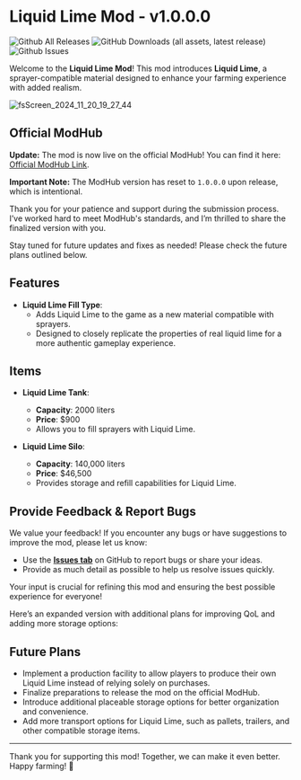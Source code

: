 # **Liquid Lime Mod - v1.0.0.0**

![Github All Releases](https://img.shields.io/github/downloads/FearlessNite345/FS25_Liquid_Lime/total.svg?style=for-the-badge)
![GitHub Downloads (all assets, latest release)](https://img.shields.io/github/downloads/fearlessnite345/FS25_Liquid_Lime/latest/total?style=for-the-badge)
![Github Issues](https://img.shields.io/gitea/issues/all/fearlessnite345/FS25_Liquid_Lime?style=for-the-badge
)


Welcome to the **Liquid Lime Mod**! This mod introduces **Liquid Lime**, a sprayer-compatible material designed to enhance your farming experience with added realism.  

![fsScreen_2024_11_20_19_27_44](https://github.com/user-attachments/assets/369f874b-1533-4049-bd0c-478e5be199d1)

## Official ModHub  

**Update:** The mod is now live on the official ModHub! You can find it here: [Official ModHub Link](https://www.farming-simulator.com/mod.php?mod_id=304579).  

**Important Note:** The ModHub version has reset to `1.0.0.0` upon release, which is intentional.  

Thank you for your patience and support during the submission process. I’ve worked hard to meet ModHub's standards, and I’m thrilled to share the finalized version with you.  

Stay tuned for future updates and fixes as needed! Please check the future plans outlined below.

## **Features**  
- **Liquid Lime Fill Type**:  
  - Adds Liquid Lime to the game as a new material compatible with sprayers.  
  - Designed to closely replicate the properties of real liquid lime for a more authentic gameplay experience.

## **Items**  
- **Liquid Lime Tank**:  
  - **Capacity**: 2000 liters  
  - **Price**: $900  
  - Allows you to fill sprayers with Liquid Lime.  

- **Liquid Lime Silo**:  
  - **Capacity**: 140,000 liters  
  - **Price**: $46,500  
  - Provides storage and refill capabilities for Liquid Lime.

## **Provide Feedback & Report Bugs**

We value your feedback! If you encounter any bugs or have suggestions to improve the mod, please let us know:  

- Use the **[Issues tab](../../issues)** on GitHub to report bugs or share your ideas.  
- Provide as much detail as possible to help us resolve issues quickly.  

Your input is crucial for refining this mod and ensuring the best possible experience for everyone!

Here’s an expanded version with additional plans for improving QoL and adding more storage options:  

## **Future Plans**  
- Implement a production facility to allow players to produce their own Liquid Lime instead of relying solely on purchases.  
- Finalize preparations to release the mod on the official ModHub.
- Introduce additional placeable storage options for better organization and convenience.  
- Add more transport options for Liquid Lime, such as pallets, trailers, and other compatible storage items.  

---

Thank you for supporting this mod! Together, we can make it even better. Happy farming! 🌾
